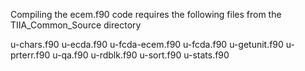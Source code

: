 Compiling the ecem.f90 code requires the following files 
from the TIIA_Common_Source directory

u-chars.f90
u-ecda.f90
u-fcda-ecem.f90
u-fcda.f90
u-getunit.f90
u-prterr.f90
u-qa.f90
u-rdblk.f90
u-sort.f90
u-stats.f90
